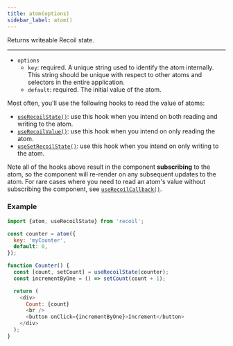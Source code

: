 ```yaml
---
title: atom(options)
sidebar_label: atom()
---
```


Returns writeable Recoil state.

---

- `options`
  - `key`: required. A unique string used to identify the atom internally. This string should be unique with respect to other atoms and selectors in the entire application.
  - `default`: required. The initial value of the atom.

Most often, you'll use the following hooks to read the value of atoms:

- [`useRecoilState()`](/docs/api-reference/core/useRecoilState): use this hook when you intend on both reading and writing to the atom.
- [`useRecoilValue()`](/docs/api-reference/core/useRecoilValue): use this hook when you intend on only reading the atom.
- [`useSetRecoilState()`](/docs/api-reference/core/useRecoilState): use this hook when you intend on only writing to the atom.

Note all of the hooks above result in the component **subscribing** to the atom, so the component will re-render on any subsequent updates to the atom. For rare cases where you need to read an atom's value without subscribing the component, see [`useRecoilCallback()`](/docs/api-reference/core/useRecoilCallback).

### Example

```javascript
import {atom, useRecoilState} from 'recoil';

const counter = atom({
  key: 'myCounter',
  default: 0,
});

function Counter() {
  const [count, setCount] = useRecoilState(counter);
  const incrementByOne = () => setCount(count + 1);

  return (
    <div>
      Count: {count}
      <br />
      <button onClick={incrementByOne}>Increment</button>
    </div>
  );
}
```
